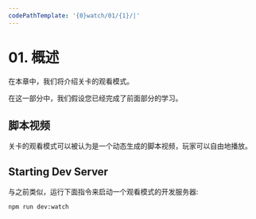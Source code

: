 ```yaml
---
codePathTemplate: '{0}watch/01/{1}/|'
---
```


# 01. 概述

在本章中，我们将介绍关卡的观看模式。

在这一部分中，我们假设您已经完成了前面部分的学习。

## 脚本视频

关卡的观看模式可以被认为是一个动态生成的脚本视频，玩家可以自由地播放。

## Starting Dev Server

与之前类似，运行下面指令来启动一个观看模式的开发服务器:

```bash
npm run dev:watch
```
